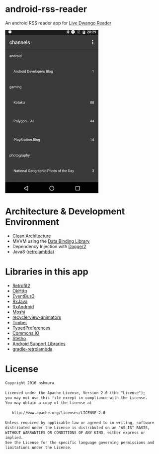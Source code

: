 # android-rss-reader
An android RSS reader app for [Live Dwango Reader](http://reader.livedoor.com)

![movie](art/movie.gif) 

# Architecture & Development Environment
- [Clean Architecture](https://github.com/android10/Android-CleanArchitecture)
- MVVM using the [Data Binding Library](http://developer.android.com/intl/ja/tools/data-binding/guide.html)
- Dependency Injection with [Dagger2](http://google.github.io/dagger/)
- Java8 ([retrolambda](https://github.com/orfjackal/retrolambda))

# Libraries in this app

- [Retrofit2](http://square.github.io/retrofit/)
- [OkHttp](http://square.github.io/okhttp/)
- [EventBus3](https://github.com/greenrobot/EventBus)
- [RxJava](https://github.com/ReactiveX/RxJava)
- [RxAndroid](https://github.com/ReactiveX/RxAndroid)
- [Moshi](https://github.com/square/moshi)
- [recyclerview-animators](https://github.com/wasabeef/recyclerview-animators)
- [Timber](https://github.com/JakeWharton/timber)
- [TypedPreferences](https://github.com/johnjohndoe/TypedPreferences)
- [Commons IO](https://commons.apache.org/proper/commons-io/)
- [Stetho](http://facebook.github.io/stetho/)
- [Android Support Libraries](http://developer.android.com/intl/ja/tools/support-library/index.html)
- [gradle-retrolambda](https://github.com/evant/gradle-retrolambda)

# License

```
Copyright 2016 nshmura

Licensed under the Apache License, Version 2.0 (the "License");
you may not use this file except in compliance with the License.
You may obtain a copy of the License at

   http://www.apache.org/licenses/LICENSE-2.0

Unless required by applicable law or agreed to in writing, software
distributed under the License is distributed on an "AS IS" BASIS,
WITHOUT WARRANTIES OR CONDITIONS OF ANY KIND, either express or implied.
See the License for the specific language governing permissions and
limitations under the License.
```
